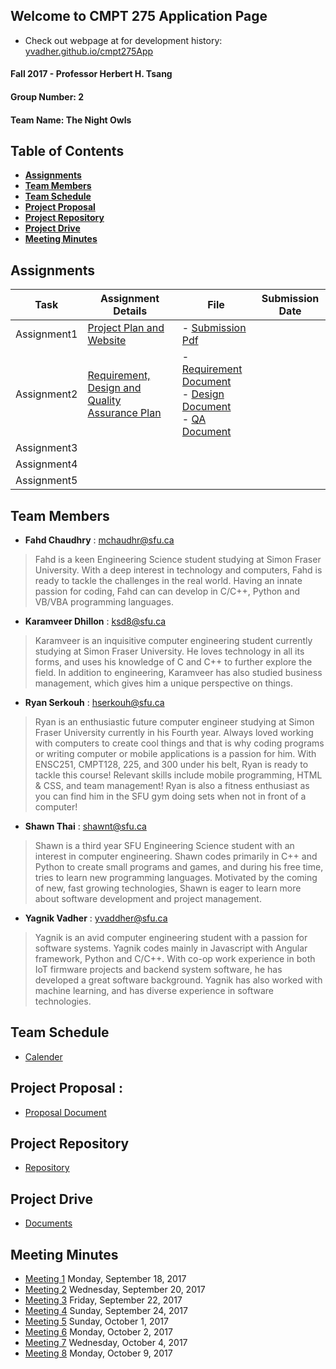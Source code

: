 ## Welcome to CMPT 275 Application Page 
- Check out webpage at for development history: [yvadher.github.io/cmpt275App](https://yvadher.github.io/cmpt275App/)
#### Fall 2017 - Professor Herbert H. Tsang

#### Group Number:  2

#### Team Name:  The Night Owls

## Table of Contents

* **[Assignments](#assignments)**<br>
* **[Team Members](#team-members)**<br>
* **[Team Schedule](#team-schedule)**<br>
* **[Project Proposal](#project-proposal-)**<br>
* **[Project Repository](#project-repository)**<br>
* **[Project Drive](#project-repository)**<br>
* **[Meeting Minutes](#meeting-minutes)**<br>

## Assignments

 | Task        | Assignment Details                                                                      | File                                        | Submission Date |
 |-------------|-----------------------------------------------------------------------------------------|---------------------------------------------|-----------------|
 | Assignment1 | [Project Plan and Website](Documents/Assignment1_Instruction.pdf)                       |- [Submission Pdf](Documents/Assignment1.pdf) |                 |
 | Assignment2 | [Requirement, Design and Quality Assurance Plan](Documents/Assignment2_Instruction.pdf) |   - [Requirement Document](Documents/Assignment2_RequirmentDocument.pdf) <br> - [Design Document](Documents/Assignment2_Design.pdf)<br>- [QA Document](Documents/Assignment2_QA.pdf)   |                 |
 | Assignment3 |                                                                                         |                                             |                 |
 | Assignment4 |                                                                                         |                                             |                 |
 | Assignment5 |                                                                                         |                                             |                 |
 
## Team Members

* **Fahd Chaudhry** : mchaudhr@sfu.ca 
> Fahd is a keen Engineering Science student studying at Simon Fraser University. With a deep interest in technology and computers, Fahd is ready to tackle the challenges in the real world. Having an innate passion for coding, Fahd can can develop in C/C++, Python and VB/VBA programming languages. 

* **Karamveer Dhillon** : ksd8@sfu.ca 
> Karamveer is an inquisitive computer engineering student currently studying at Simon Fraser University. He loves technology in all its forms, and uses his knowledge of C and C++ to further explore the field. In addition to engineering, Karamveer has also studied business management, which gives him a unique perspective on things. 

* **Ryan Serkouh** : hserkouh@sfu.ca  
> Ryan is an enthusiastic future computer engineer studying at Simon Fraser University currently in his Fourth year. Always loved working with computers to create cool things and that is why coding programs or writing computer or mobile applications is a passion for him. With ENSC251, CMPT128, 225, and 300 under his belt, Ryan is ready to tackle this course! Relevant skills include mobile programming, HTML & CSS, and team management! Ryan is also a fitness enthusiast as you can find him in the SFU gym doing sets when not in front of a computer!

* **Shawn Thai** : shawnt@sfu.ca  
> Shawn is a third year SFU Engineering Science student with an interest in computer engineering. Shawn codes primarily in C++ and Python to create small programs and games, and during his free time, tries to learn new programming languages. Motivated by the coming of new, fast growing technologies, Shawn is eager to learn more about software development and project management.

* **Yagnik Vadher** : yvaddher@sfu.ca  
> Yagnik is an avid computer engineering student with a passion for software systems. Yagnik codes mainly in Javascript with Angular framework, Python and C/C++. With co-op work experience in both IoT firmware projects and backend system software, he has developed a great software background. Yagnik has also worked with machine learning, and has diverse experience in software technologies.
  
## Team Schedule  
- [Calender](https://calendar.google.com/calendar/embed?src=kishorraj110%40gmail.com&ctz=America/Vancouver)

## Project Proposal : 
- [Proposal Document](https://docs.google.com/document/d/1Sjle3Uqf5rmHdhPMzWy1VnGbLSjvbW4b8QMaoAgdRVY/edit)

## Project Repository 
- [Repository](https://github.com/yvadher/cmpt275App)

## Project Drive 
- [Documents](https://drive.google.com/drive/u/1/folders/0BwsesvpyYdXJUXNBN3VfWEFCdE0?usp=sharing&pli=1)

## Meeting Minutes 
-  [Meeting 1](https://drive.google.com/open?id=0B7aK5G9fAl8ySWl3ZmxlUzRWckU) Monday, September 18, 2017
-  [Meeting 2](https://drive.google.com/open?id=0B7aK5G9fAl8yWUpvYm0wb3g5Snc) Wednesday, September 20, 2017
-  [Meeting 3](https://drive.google.com/open?id=0B7aK5G9fAl8yNmUtYnhYTXdEVlU) Friday, September 22, 2017
-  [Meeting 4](https://drive.google.com/open?id=0B7aK5G9fAl8yOEdZWUVFWXBRdnM) Sunday, September 24, 2017
-  [Meeting 5](https://drive.google.com/open?id=0BwsesvpyYdXJcEtHa216UXZXSUU) Sunday, October 1, 2017
-  [Meeting 6](https://drive.google.com/open?id=0B7aK5G9fAl8yYU9kTzlnTUt1SW8) Monday, October 2, 2017
-  [Meeting 7](https://drive.google.com/open?id=0B7aK5G9fAl8yaTJuTmtIN3kweU0) Wednesday, October 4, 2017
-  [Meeting 8](https://drive.google.com/open?id=0B7aK5G9fAl8ySVpEUzJVNGg0ZzQ) Monday, October 9, 2017


